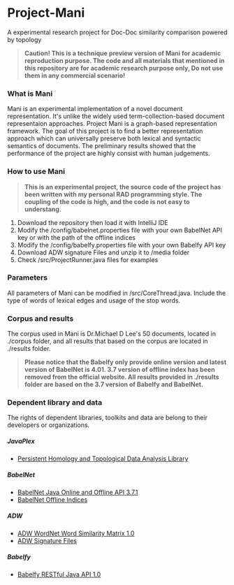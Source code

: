 # Project-Mani
A experimental research project for Doc-Doc similarity comparison powered by topology
> **Caution! This is a technique preview version of Mani for academic reproduction purpose. The code and all materials that mentioned in this repository are for academic research purpose only, Do not use them
in any commercial scenario!** 
### What is Mani
Mani is an experimental implementation of a novel document representation. It's unlike the widely used term-collection-based document representaion approaches. Project Mani is a graph-based representation framework. The goal of this project is to find a better representation approach which can universally preserve both lexical and syntactic semantics of documents. The preliminary results showed that the performance of the project are highly consist with human judgements.  
### How to use Mani
> **This is an experimental project, the source code of the project has been written with my personal RAD programming style. The coupling of the code is high, and the code is not easy to understang.**
  1. Download the repository then load it with IntelliJ IDE
  2. Modify the /config/babelnet.properties file with your own BabelNet API key or with the path of the offline indices
  3. Modify the /config/babelfy.properties file with your own Babelfy API key
  4. Download ADW signature Files and unzip it to /media folder
  5. Check /src/ProjectRunner.java files for examples
### Parameters
All parameters of Mani can be modified in /src/CoreThread.java. Include the type of words of lexical edges and usage of the stop words.
### Corpus and results
The corpus used in Mani is Dr.Michael D Lee's 50 documents, located in ./corpus folder, and all results that based on the corpus are located in ./results folder. 
> **Please notice that the Babelfy only provide online version and latest version of BabelNet is 4.01. 3.7 version of offline index has been removed from the official website. All results provided in ./results folder are based on the 3.7 version of Babelfy and BabelNet.**
### Dependent library and data
The rights of dependent libraries, toolkits and data are belong to their developers or organizations. 
##### JavaPlex
- [Persistent Homology and Topological Data Analysis Library](https://github.com/appliedtopology/javaplex/files/2196392/javaplex-processing-lib-4.3.4.zip)
##### BabelNet
- [BabelNet Java Online and Offline API 3.7.1](http://babelnet.org/data/3.7/BabelNet-API-3.7.1.zip)
- [BabelNet Offline Indices](https://babelnet.org/guide#HowcanIdownloadtheBabelNetindices?)
##### ADW
- [ADW WordNet Word Similarity Matrix 1.0](http://lcl.uniroma1.it/adw/jar/adw.v1.0.tar.gz)
- [ADW Signature Files](http://lcl.uniroma1.it/adw/ppvs.30g.1k.tar.gz)
##### Babelfy
- [Babelfy RESTful Java API 1.0](http://babelfy.org/data/BabelfyAPI-1.0.zip)

